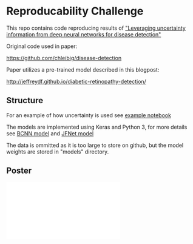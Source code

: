 # Reproducability Challenge
This repo contains code reproducing results of ["Leveraging uncertainty information from deep neural networks for disease detection"](https://www.nature.com/articles/s41598-017-17876-z])

Original code used in paper:

<https://github.com/chleibig/disease-detection>

Paper utilizes a pre-trained model described in this blogpost:

<http://jeffreydf.github.io/diabetic-retinopathy-detection/>

## Structure
For an example of how uncertainty is used see [example notebook](/example.ipynb)

The models are implemented using Keras and Python 3, for more details see [BCNN model](BCNN.py) and [JFNet model](JFNet.py)

The data is ommitted as it is too large to store on github, but the model weights are stored in "models" directory.

## Poster

![poster](poster.pdf)
